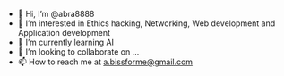 - 👋 Hi, I’m @abra8888
- 👀 I’m interested in Ethics hacking, Networking, Web development and Application development
- 🌱 I’m currently learning AI
- 💞️ I’m looking to collaborate on ...
- 📫 How to reach me at a.bissforme@gmail.com

<!---
abra8888/abra8888 is a ✨ special ✨ repository because its `README.md` (this file) appears on your GitHub profile.
You can click the Preview link to take a look at your changes.
--->
